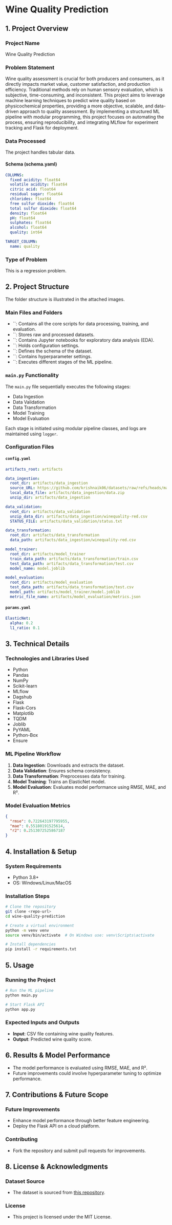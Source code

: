 # Wine Quality Prediction

## 1. Project Overview

### Project Name

Wine Quality Prediction

### Problem Statement

Wine quality assessment is crucial for both producers and consumers, as it directly impacts market value, customer satisfaction, and production efficiency. Traditional methods rely on human sensory evaluation, which is subjective, time-consuming, and inconsistent. This project aims to leverage machine learning techniques to predict wine quality based on physicochemical properties, providing a more objective, scalable, and data-driven approach to quality assessment. By implementing a structured ML pipeline with modular programming, this project focuses on automating the process, ensuring reproducibility, and integrating MLflow for experiment tracking and Flask for deployment.

### Data Processed

The project handles tabular data.

#### Schema (schema.yaml)

```yaml
COLUMNS:
  fixed acidity: float64
  volatile acidity: float64
  citric acid: float64
  residual sugar: float64
  chlorides: float64
  free sulfur dioxide: float64
  total sulfur dioxide: float64
  density: float64
  pH: float64
  sulphates: float64
  alcohol: float64
  quality: int64

TARGET_COLUMN:
  name: quality
```

### Type of Problem

This is a regression problem.

## 2. Project Structure

The folder structure is illustrated in the attached images.

### Main Files and Folders

- ``: Contains all the core scripts for data processing, training, and evaluation.
- ``: Stores raw and processed datasets.
- ``: Contains Jupyter notebooks for exploratory data analysis (EDA).
- ``: Holds configuration settings.
- ``: Defines the schema of the dataset.
- ``: Contains hyperparameter settings.
- ``: Executes different stages of the ML pipeline.

### `main.py` Functionality

The `main.py` file sequentially executes the following stages:

- Data Ingestion
- Data Validation
- Data Transformation
- Model Training
- Model Evaluation

Each stage is initiated using modular pipeline classes, and logs are maintained using `logger`.

### Configuration Files

#### `config.yaml`

```yaml
artifacts_root: artifacts

data_ingestion:
  root_dir: artifacts/data_ingestion
  source_URL: https://github.com/krishnaik06/datasets/raw/refs/heads/main/winequality-data.zip
  local_data_file: artifacts/data_ingestion/data.zip
  unzip_dir: artifacts/data_ingestion

data_validation:
  root_dir: artifacts/data_validation
  unzip_data_dir: artifacts/data_ingestion/winequality-red.csv
  STATUS_FILE: artifacts/data_validation/status.txt

data_transformation:
  root_dir: artifacts/data_transformation
  data_path: artifacts/data_ingestion/winequality-red.csv

model_trainer:
  root_dir: artifacts/model_trainer
  train_data_path: artifacts/data_transformation/train.csv
  test_data_path: artifacts/data_transformation/test.csv
  model_name: model.joblib

model_evaluation:
  root_dir: artifacts/model_evaluation
  test_data_path: artifacts/data_transformation/test.csv
  model_path: artifacts/model_trainer/model.joblib
  metric_file_name: artifacts/model_evaluation/metrics.json
```

#### `params.yaml`

```yaml
ElasticNet:
  alpha: 0.2
  l1_ratio: 0.1
```

## 3. Technical Details

### Technologies and Libraries Used

- Python
- Pandas
- NumPy
- Scikit-learn
- MLflow
- Dagshub
- Flask
- Flask-Cors
- Matplotlib
- TQDM
- Joblib
- PyYAML
- Python-Box
- Ensure

### ML Pipeline Workflow

1. **Data Ingestion**: Downloads and extracts the dataset.
2. **Data Validation**: Ensures schema consistency.
3. **Data Transformation**: Preprocesses data for training.
4. **Model Training**: Trains an ElasticNet model.
5. **Model Evaluation**: Evaluates model performance using RMSE, MAE, and R².

### Model Evaluation Metrics

```json
{
  "rmse": 0.722643197795955,
  "mae": 0.55180191525614,
  "r2": 0.2513072525867187
}
```

## 4. Installation & Setup

### System Requirements

- Python 3.8+
- OS: Windows/Linux/MacOS

### Installation Steps

```bash
# Clone the repository
git clone <repo-url>
cd wine-quality-prediction

# Create a virtual environment
python -m venv venv
source venv/bin/activate  # On Windows use: venv\Scripts\activate

# Install dependencies
pip install -r requirements.txt
```

## 5. Usage

### Running the Project

```bash
# Run the ML pipeline
python main.py

# Start Flask API
python app.py
```

### Expected Inputs and Outputs

- **Input**: CSV file containing wine quality features.
- **Output**: Predicted wine quality score.

## 6. Results & Model Performance

- The model performance is evaluated using RMSE, MAE, and R².
- Future improvements could involve hyperparameter tuning to optimize performance.

## 7. Contributions & Future Scope

### Future Improvements

- Enhance model performance through better feature engineering.
- Deploy the Flask API on a cloud platform.

### Contributing

- Fork the repository and submit pull requests for improvements.

## 8. License & Acknowledgments

### Dataset Source

- The dataset is sourced from [this repository](https://github.com/krishnaik06/datasets/raw/refs/heads/main/winequality-data.zip).

### License

- This project is licensed under the MIT License.
